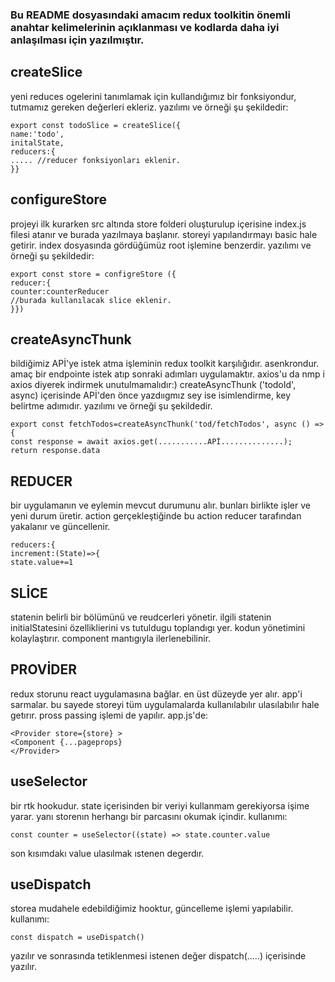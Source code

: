 ### Bu README dosyasındaki amacım redux toolkitin önemli anahtar kelimelerinin açıklanması ve kodlarda daha iyi anlaşılması için yazılmıştır.


## createSlice

yeni reduces ogelerini tanımlamak için kullandığımız bir fonksiyondur, tutmamız gereken değerleri ekleriz. yazılımı ve örneği şu şekildedir:

```
export const todoSlice = createSlice({
name:'todo',
initalState,
reducers:{
..... //reducer fonksiyonları eklenir.
}}
```

## configureStore

projeyi ilk kurarken src altında store folderi oluşturulup içerisine index.js filesi atanır ve burada yazılmaya başlanır. storeyi yapılandırmayı basic hale getirir. index dosyasında gördüğümüz root işlemine benzerdir. yazılımı ve örneği şu şekildedir:

```
export const store = configreStore ({
reducer:{
counter:counterReducer
//burada kullanılacak slice eklenir.
}})
```

## createAsyncThunk

bildiğimiz APİ'ye istek atma işleminin redux toolkit karşılığıdır. asenkrondur. amaç bir endpointe istek atıp sonraki adımları uygulamaktır. axios'u da nmp i axios diyerek indirmek unutulmamalıdır:) createAsyncThunk ('todoId', async) içerisinde APİ'den önce yazdııgmız sey ise isimlendirme, key belirtme adımıdır. yazılımı ve örneği şu şekildedir.

```
export const fetchTodos=createAsyncThunk('tod/fetchTodos', async () => {
const response = await axios.get(...........APİ..............);
return response.data
```

## REDUCER

bir uygulamanın ve eylemin mevcut durumunu alır. bunları birlikte işler ve yeni durum üretir. action gerçekleştiğinde bu action reducer tarafından yakalanır ve güncellenir.

```
reducers:{
increment:(State)=>{
state.value+=1
```

## SLİCE

statenin belirli bir bölümünü ve reudcerleri yönetir. ilgili statenin initialStatesini özelliklierini vs tutuldugu toplandıgı yer. kodun yönetimini kolaylaştırır. component mantıgıyla ilerlenebilinir.

## PROVİDER

redux storunu react uygulamasına bağlar. en üst düzeyde yer alır. app'i sarmalar. bu sayede storeyi tüm uygulamalarda kullanılabılır ulasılabılır hale getırır. pross passing işlemi de yapılır.
app.js'de:

```
<Provider store={store} >
<Component {...pageprops}
</Provider>
```

## useSelector

bir rtk hookudur. state içerisinden bir veriyi kullanmam gerekiyorsa işime yarar. yanı storenın herhangı bir parcasını okumak içindir. kullanımı:

```
const counter = useSelector((state) => state.counter.value
```

son kısımdakı value ulasılmak ıstenen degerdır.

## useDispatch

storea mudahele edebildiğimiz hooktur, güncelleme işlemi yapılabilir. kullanımı:

```
const dispatch = useDispatch()
```

yazılır ve sonrasında tetiklenmesi istenen değer dispatch(.....) içerisinde yazılır.
